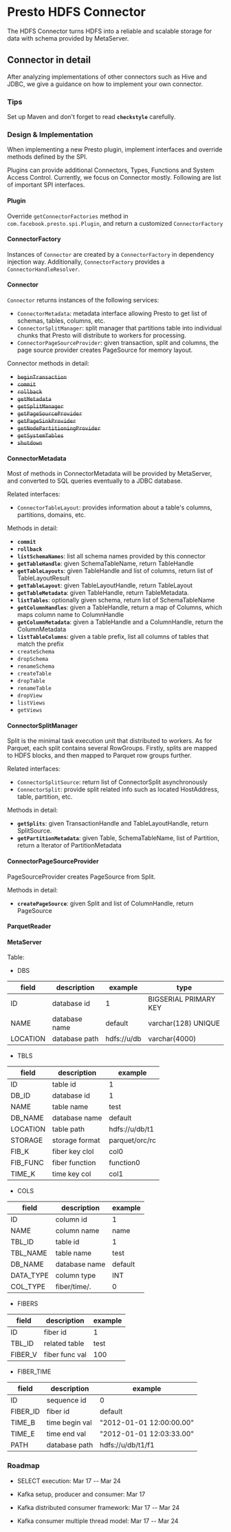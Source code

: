 # Presto HDFS Connector

The HDFS Connector turns HDFS into a reliable and scalable storage for data with schema provided by MetaServer.

## Connector in detail

After analyzing implementations of other connectors such as Hive and JDBC, we give a guidance on how to implement your
own connector.

### Tips 
Set up Maven and don't forget to read __`checkstyle`__ carefully.

### Design & Implementation
When implementing a new Presto plugin, implement interfaces and override methods defined by the SPI.

Plugins can provide additional Connectors, Types, Functions and System Access Control. Currently, we focus on Connector
mostly. Following are list of important SPI interfaces.

#### Plugin
Override `getConnectorFactories` method in `com.facebook.presto.spi.Plugin`, and return a customized `ConnectorFactory`

#### ConnectorFactory
Instances of `Connector` are created by a `ConnectorFactory` in dependency injection way. Additionally, `ConnectorFactory` provides 
a `ConnectorHandleResolver`.

#### Connector
`Connector` returns instances of the following services:
+ `ConnectorMetadata`: metadata interface allowing Presto to get list of schemas, tables, columns, etc.
+ `ConnectorSplitManager`: split manager that partitions table into individual chunks that Presto will distribute to workers for processing.
+ `ConnectorPageSourceProvider`: given transaction, split and columns, the page source provider creates PageSource for memory layout.

Connector methods in detail:
+ ~~`beginTransaction`~~
+ ~~`commit`~~
+ ~~`rollback`~~
+ ~~`getMetadata`~~
+ ~~`getSplitManager`~~
+ ~~`getPageSourceProvider`~~
+ ~~`getPageSinkProvider`~~
+ ~~`getNodePartitioningProvider`~~
+ ~~`getSystemTables`~~
+ ~~`shutdown`~~

#### ConnectorMetadata
Most of methods in ConnectorMetadata will be provided by MetaServer, and converted to SQL queries eventually to a JDBC database.

Related interfaces:
+ `ConnectorTableLayout`: provides information about a table's columns, partitions, domains, etc.

Methods in detail:
+ __`commit`__
+ __`rollback`__
+ __`listSchemaNames`__: list all schema names provided by this connector
+ __`getTableHandle`__: given SchemaTableName, return TableHandle
+ __`getTableLayouts`__: given TableHandle and list of columns, return list of TableLayoutResult
+ __`getTableLayout`__: given TableLayoutHandle, return TableLayout
+ __`getTableMetadata`__: given TableHandle, return TableMetadata.
+ __`listTables`__: optionally given schema, return list of SchemaTableName
+ __`getColumnHandles`__: given a TableHandle, return a map of Columns, which maps column name to ColumnHandle
+ __`getColumnMetadata`__: given a TableHandle and a ColumnHandle, return the ColumnMetadata
+ __`listTableColumns`__: given a table prefix, list all columns of tables that match the prefix
+ `createSchema`
+ `dropSchema`
+ `renameSchema`
+ `createTable`
+ `dropTable`
+ `renameTable`
+ `dropView`
+ `listViews`
+ `getViews`

#### ConnectorSplitManager
Split is the minimal task execution unit that distributed to workers. As for Parquet, each split contains several RowGroups.
Firstly, splits are mapped to HDFS blocks, and then mapped to Parquet row groups further.

Related interfaces:
+ `ConnectorSplitSource`: return list of ConnectorSplit asynchronously
+ `ConnectorSplit`: provide split related info such as located HostAddress, table, partition, etc.

Methods in detail:
+ __`getSplits`__: given TransactionHandle and TableLayoutHandle, return SplitSource.
+ __`getPartitionMetadata`__: given Table, SchemaTableName, list of Partition, return a Iterator of PartitionMetadata

#### ConnectorPageSourceProvider
PageSourceProvider creates PageSource from Split.

Methods in detail:
+ __`createPageSource`__: given Split and list of ColumnHandle, return PageSource

#### ParquetReader

#### MetaServer
Table:

+ DBS

| field    | description   |     example        |          type         |
|----------|---------------|--------------------|-----------------------|
| ID       | database id   |         1          | BIGSERIAL PRIMARY KEY |
| NAME     | database name | default            | varchar(128) UNIQUE   |
| LOCATION | database path | hdfs://u/db        | varchar(4000)         |

+ TBLS

| field    | description   |     example      |
|----------|---------------|------------------|
| ID       | table id      |      1           |
| DB_ID    | database id   |      1           |
| NAME     | table name    | test             |
| DB_NAME  | database name | default          |
| LOCATION | table path    | hdfs://u/db/t1   |
| STORAGE  | storage format| parquet/orc/rc   |
| FIB_K    | fiber key clol| col0             |
| FIB_FUNC | fiber function| function0        |
| TIME_K   | time key col  | col1             |

+ COLS

| field    | description   |     example      |
|----------|---------------|------------------|
| ID       | column id     |         1        |
| NAME     | column name   | name             |
| TBL_ID   | table id      | 1                |
| TBL_NAME | table name    | test             |
| DB_NAME  | database name | default          |
| DATA_TYPE| column type   | INT              |
| COL_TYPE | fiber/time/.  | 0                |

+ FIBERS

| field    | description   |     example      |
|----------|---------------|------------------|
| ID       | fiber id      |         1        |
| TBL_ID   | related table | test             |
| FIBER_V  | fiber func val| 100              |

+ FIBER_TIME

| field    | description   |        example          |
|----------|---------------|-------------------------|
| ID       | sequence id   | 0                       |
| FIBER_ID | fiber id      | default                 |
| TIME_B   | time begin val| "2012-01-01 12:00:00.00"|
| TIME_E   | time end val  | "2012-01-01 12:03:33.00"|
| PATH     | database path | hdfs://u/db/t1/f1       |

### Roadmap
+ SELECT execution: Mar 17 -- Mar 24

+ Kafka setup, producer and consumer: Mar 17
+ Kafka distributed consumer framework: Mar 17 -- Mar 24
+ Kafka consumer multiple thread model: Mar 17 -- Mar 24